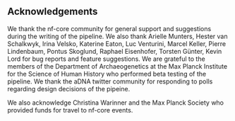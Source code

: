 ## Acknowledgements

We thank the nf-core community for general support and suggestions during the
writing of the pipeline. We also thank Arielle Munters, Hester van Schalkwyk,
Irina Velsko, Katerine Eaton, Luc Venturini, Marcel Keller, Pierre Lindenbaum,
Pontus Skoglund, Raphael Eisenhofer, Torsten Günter, Kevin Lord for bug reports
and feature suggestions. We are grateful to the members of the Department of
Archaeogenetics at the Max Planck Institute for the Science of Human History who
performed beta testing of the pipeline. We thank the aDNA twitter community for
responding to polls regarding design decisions of the pipeine.

We also acknowledge Christina Warinner and the Max Planck Society who provided
funds for travel to nf-core events.
